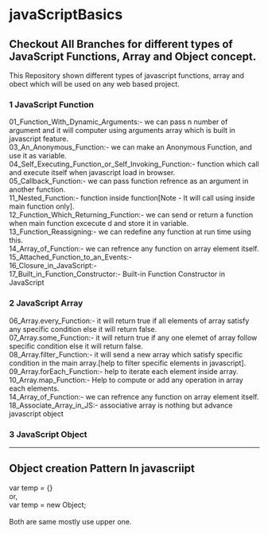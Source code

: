 # javaScriptBasics

## Checkout All Branches for different types of JavaScript Functions, Array and Object concept.

This Repository shown different types of javascript functions, array and obect which will be used on any web based project.

### 1 JavaScript Function
01_Function_With_Dynamic_Arguments:-  we can pass n number of argument and it will computer using arguments array which is built in javascript feature.<br>
03_An_Anonymous_Function:- we can make an Anonymous Function, and use it as variable.<br>
04_Self_Executing_Function_or_Self_Invoking_Function:- function which call and execute itself when javascript load in browser.<br>
05_Callback_Function:- we can pass function refrence as an argument in another function.<br>
11_Nested_Function:- function inside function[Note - It will call using inside main function only].<br>
12_Function_Which_Returning_Function:- we can send or return a function when main function excecute d and store it in variable.<br>
13_Function_Reassigning:- we can redefine any function at run time using this.<br>
14_Array_of_Function:- we can refrence any function on array element itself.<br>
15_Attached_Function_to_an_Events:-<br> 
16_Closure_in_JavaScript:-<br>
17_Built_in_Function_Constructor:- Built-in Function Constructor in JavaScript<br>

### 2 JavaScript Array
06_Array.every_Function:- it will return true if all elements of array satisfy any specific condition else it will return false.<br>
07_Array.some_Function:- it will return true if any one elemet of array follow specific condition else it will return false.<br>
08_Array.filter_Function:- it will send a new array which satisfy specific condition in the main array.[help to filter specific elements in javascript].<br>
09_Array.forEach_Function:- help to iterate each element inside array.<br>
10_Array.map_Function:- Help to compute or add any operation in array each elements.<br>
14_Array_of_Function:- we can refrence any function on array element itself.<br>
18_Associate_Array_in_JS:- associative array is nothing but advance javascript object<br>

### 3 JavaScript Object
------------------------------------------
Object creation Pattern In javascriipt
------------------------------------------

var temp = {}<br>
or,<br> 
var temp = new Object;<br><br>
Both are same mostly use upper one.<br>

